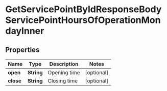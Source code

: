 

# GetServicePointByIdResponseBodyServicePointHoursOfOperationMondayInner


## Properties

| Name | Type | Description | Notes |
|------------ | ------------- | ------------- | -------------|
|**open** | **String** | Opening time |  [optional] |
|**close** | **String** | Closing time |  [optional] |



